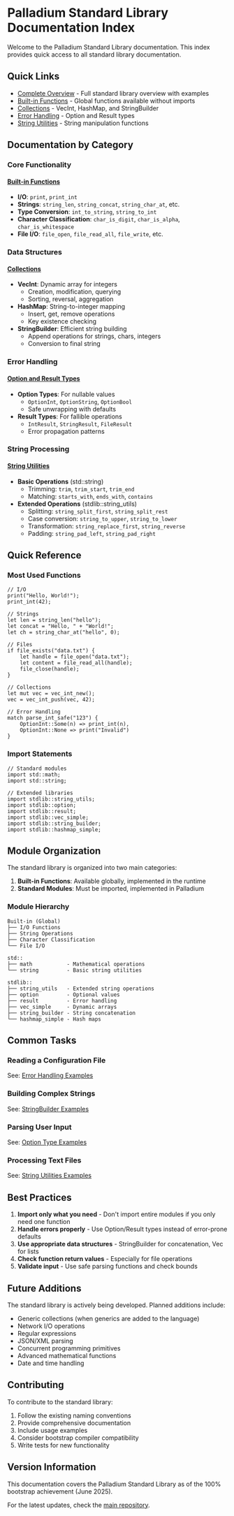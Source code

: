 # Palladium Standard Library Documentation Index

Welcome to the Palladium Standard Library documentation. This index provides quick access to all standard library documentation.

## Quick Links

- [Complete Overview](README.md) - Full standard library overview with examples
- [Built-in Functions](builtin.md) - Global functions available without imports
- [Collections](collections.md) - VecInt, HashMap, and StringBuilder
- [Error Handling](error_handling.md) - Option and Result types
- [String Utilities](string_utils.md) - String manipulation functions

## Documentation by Category

### Core Functionality

#### [Built-in Functions](builtin.md)
- **I/O**: `print`, `print_int`
- **Strings**: `string_len`, `string_concat`, `string_char_at`, etc.
- **Type Conversion**: `int_to_string`, `string_to_int`
- **Character Classification**: `char_is_digit`, `char_is_alpha`, `char_is_whitespace`
- **File I/O**: `file_open`, `file_read_all`, `file_write`, etc.

### Data Structures

#### [Collections](collections.md)
- **VecInt**: Dynamic array for integers
  - Creation, modification, querying
  - Sorting, reversal, aggregation
- **HashMap**: String-to-integer mapping
  - Insert, get, remove operations
  - Key existence checking
- **StringBuilder**: Efficient string building
  - Append operations for strings, chars, integers
  - Conversion to final string

### Error Handling

#### [Option and Result Types](error_handling.md)
- **Option Types**: For nullable values
  - `OptionInt`, `OptionString`, `OptionBool`
  - Safe unwrapping with defaults
- **Result Types**: For fallible operations
  - `IntResult`, `StringResult`, `FileResult`
  - Error propagation patterns

### String Processing

#### [String Utilities](string_utils.md)
- **Basic Operations** (std::string)
  - Trimming: `trim`, `trim_start`, `trim_end`
  - Matching: `starts_with`, `ends_with`, `contains`
- **Extended Operations** (stdlib::string_utils)
  - Splitting: `string_split_first`, `string_split_rest`
  - Case conversion: `string_to_upper`, `string_to_lower`
  - Transformation: `string_replace_first`, `string_reverse`
  - Padding: `string_pad_left`, `string_pad_right`

## Quick Reference

### Most Used Functions

```palladium
// I/O
print("Hello, World!");
print_int(42);

// Strings
let len = string_len("hello");
let concat = "Hello, " + "World!";
let ch = string_char_at("hello", 0);

// Files
if file_exists("data.txt") {
    let handle = file_open("data.txt");
    let content = file_read_all(handle);
    file_close(handle);
}

// Collections
let mut vec = vec_int_new();
vec = vec_int_push(vec, 42);

// Error Handling
match parse_int_safe("123") {
    OptionInt::Some(n) => print_int(n),
    OptionInt::None => print("Invalid")
}
```

### Import Statements

```palladium
// Standard modules
import std::math;
import std::string;

// Extended libraries
import stdlib::string_utils;
import stdlib::option;
import stdlib::result;
import stdlib::vec_simple;
import stdlib::string_builder;
import stdlib::hashmap_simple;
```

## Module Organization

The standard library is organized into two main categories:

1. **Built-in Functions**: Available globally, implemented in the runtime
2. **Standard Modules**: Must be imported, implemented in Palladium

### Module Hierarchy

```
Built-in (Global)
├── I/O Functions
├── String Operations
├── Character Classification
└── File I/O

std::
├── math           - Mathematical operations
└── string         - Basic string utilities

stdlib::
├── string_utils   - Extended string operations
├── option         - Optional values
├── result         - Error handling
├── vec_simple     - Dynamic arrays
├── string_builder - String concatenation
└── hashmap_simple - Hash maps
```

## Common Tasks

### Reading a Configuration File
See: [Error Handling Examples](error_handling.md#complete-examples)

### Building Complex Strings
See: [StringBuilder Examples](collections.md#stringbuilder---efficient-string-building)

### Parsing User Input
See: [Option Type Examples](error_handling.md#robust-number-input)

### Processing Text Files
See: [String Utilities Examples](string_utils.md#complete-examples)

## Best Practices

1. **Import only what you need** - Don't import entire modules if you only need one function
2. **Handle errors properly** - Use Option/Result types instead of error-prone defaults
3. **Use appropriate data structures** - StringBuilder for concatenation, Vec for lists
4. **Check function return values** - Especially for file operations
5. **Validate input** - Use safe parsing functions and check bounds

## Future Additions

The standard library is actively being developed. Planned additions include:

- Generic collections (when generics are added to the language)
- Network I/O operations
- Regular expressions
- JSON/XML parsing
- Concurrent programming primitives
- Advanced mathematical functions
- Date and time handling

## Contributing

To contribute to the standard library:

1. Follow the existing naming conventions
2. Provide comprehensive documentation
3. Include usage examples
4. Consider bootstrap compiler compatibility
5. Write tests for new functionality

## Version Information

This documentation covers the Palladium Standard Library as of the 100% bootstrap achievement (June 2025).

For the latest updates, check the [main repository](https://github.com/palladium-lang/palladium).